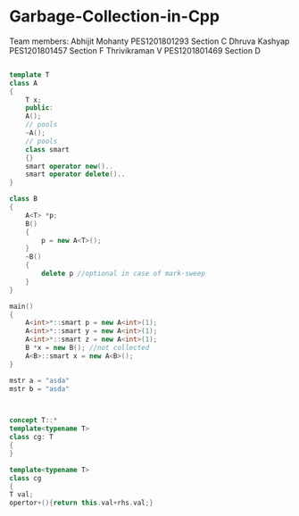 # Garbage-Collection-in-Cpp

Team members:
Abhijit Mohanty	PES1201801293 Section C
Dhruva Kashyap	PES1201801457 Section F
Thrivikraman V 	PES1201801469 Section D

```cpp

template T
class A
{	
	T x;
	public:
	A();
	// pools
	~A();
	// pools
	class smart
	{}
	smart operator new()..
	smart operator delete()..
}

class B
{
	A<T> *p;
	B()
	{
		p = new A<T>();
	}
	~B()
	{
		delete p //optional in case of mark-sweep			
	}
}

main()
{
	A<int>*::smart p = new A<int>(1);
	A<int>*::smart y = new A<int>(1);
	A<int>*::smart z = new A<int>(1);
	B *x = new B();	//not collected
	A<B>::smart x = new A<B>();
}

mstr a = "asda"
mstr b = "asda"



concept T::*
template<typename T>
class cg: T
{
}

template<typename T>
class cg
{
T val;
opertor+(){return this.val+rhs.val;}

```
